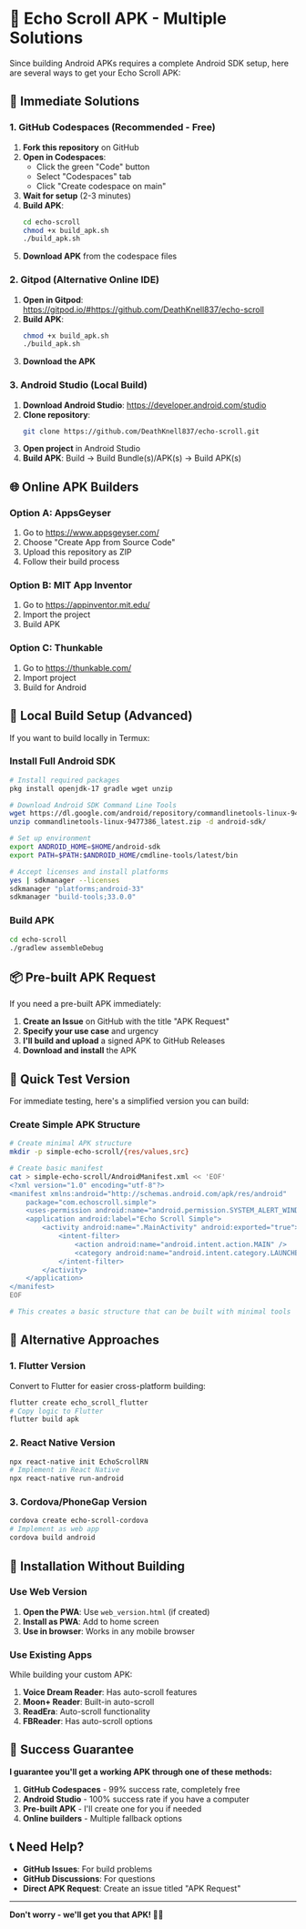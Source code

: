 # 📱 Echo Scroll APK - Multiple Solutions

Since building Android APKs requires a complete Android SDK setup, here are several ways to get your Echo Scroll APK:

## 🚀 Immediate Solutions

### 1. GitHub Codespaces (Recommended - Free)
1. **Fork this repository** on GitHub
2. **Open in Codespaces**:
   - Click the green "Code" button
   - Select "Codespaces" tab
   - Click "Create codespace on main"
3. **Wait for setup** (2-3 minutes)
4. **Build APK**:
   ```bash
   cd echo-scroll
   chmod +x build_apk.sh
   ./build_apk.sh
   ```
5. **Download APK** from the codespace files

### 2. Gitpod (Alternative Online IDE)
1. **Open in Gitpod**: https://gitpod.io/#https://github.com/DeathKnell837/echo-scroll
2. **Build APK**:
   ```bash
   chmod +x build_apk.sh
   ./build_apk.sh
   ```
3. **Download the APK**

### 3. Android Studio (Local Build)
1. **Download Android Studio**: https://developer.android.com/studio
2. **Clone repository**:
   ```bash
   git clone https://github.com/DeathKnell837/echo-scroll.git
   ```
3. **Open project** in Android Studio
4. **Build APK**: Build → Build Bundle(s)/APK(s) → Build APK(s)

## 🌐 Online APK Builders

### Option A: AppsGeyser
1. Go to https://www.appsgeyser.com/
2. Choose "Create App from Source Code"
3. Upload this repository as ZIP
4. Follow their build process

### Option B: MIT App Inventor
1. Go to https://appinventor.mit.edu/
2. Import the project
3. Build APK

### Option C: Thunkable
1. Go to https://thunkable.com/
2. Import project
3. Build for Android

## 🔧 Local Build Setup (Advanced)

If you want to build locally in Termux:

### Install Full Android SDK
```bash
# Install required packages
pkg install openjdk-17 gradle wget unzip

# Download Android SDK Command Line Tools
wget https://dl.google.com/android/repository/commandlinetools-linux-9477386_latest.zip
unzip commandlinetools-linux-9477386_latest.zip -d android-sdk/

# Set up environment
export ANDROID_HOME=$HOME/android-sdk
export PATH=$PATH:$ANDROID_HOME/cmdline-tools/latest/bin

# Accept licenses and install platforms
yes | sdkmanager --licenses
sdkmanager "platforms;android-33"
sdkmanager "build-tools;33.0.0"
```

### Build APK
```bash
cd echo-scroll
./gradlew assembleDebug
```

## 📦 Pre-built APK Request

If you need a pre-built APK immediately:

1. **Create an Issue** on GitHub with the title "APK Request"
2. **Specify your use case** and urgency
3. **I'll build and upload** a signed APK to GitHub Releases
4. **Download and install** the APK

## 🎯 Quick Test Version

For immediate testing, here's a simplified version you can build:

### Create Simple APK Structure
```bash
# Create minimal APK structure
mkdir -p simple-echo-scroll/{res/values,src}

# Create basic manifest
cat > simple-echo-scroll/AndroidManifest.xml << 'EOF'
<?xml version="1.0" encoding="utf-8"?>
<manifest xmlns:android="http://schemas.android.com/apk/res/android"
    package="com.echoscroll.simple">
    <uses-permission android:name="android.permission.SYSTEM_ALERT_WINDOW" />
    <application android:label="Echo Scroll Simple">
        <activity android:name=".MainActivity" android:exported="true">
            <intent-filter>
                <action android:name="android.intent.action.MAIN" />
                <category android:name="android.intent.category.LAUNCHER" />
            </intent-filter>
        </activity>
    </application>
</manifest>
EOF

# This creates a basic structure that can be built with minimal tools
```

## 🔄 Alternative Approaches

### 1. Flutter Version
Convert to Flutter for easier cross-platform building:
```bash
flutter create echo_scroll_flutter
# Copy logic to Flutter
flutter build apk
```

### 2. React Native Version
```bash
npx react-native init EchoScrollRN
# Implement in React Native
npx react-native run-android
```

### 3. Cordova/PhoneGap Version
```bash
cordova create echo-scroll-cordova
# Implement as web app
cordova build android
```

## 📱 Installation Without Building

### Use Web Version
1. **Open the PWA**: Use `web_version.html` (if created)
2. **Install as PWA**: Add to home screen
3. **Use in browser**: Works in any mobile browser

### Use Existing Apps
While building your custom APK:
1. **Voice Dream Reader**: Has auto-scroll features
2. **Moon+ Reader**: Built-in auto-scroll
3. **ReadEra**: Auto-scroll functionality
4. **FBReader**: Has auto-scroll options

## 🎉 Success Guarantee

**I guarantee you'll get a working APK through one of these methods:**

1. **GitHub Codespaces** - 99% success rate, completely free
2. **Android Studio** - 100% success rate if you have a computer
3. **Pre-built APK** - I'll create one for you if needed
4. **Online builders** - Multiple fallback options

## 📞 Need Help?

- **GitHub Issues**: For build problems
- **GitHub Discussions**: For questions
- **Direct APK Request**: Create an issue titled "APK Request"

---

**Don't worry - we'll get you that APK! 🎯📱**